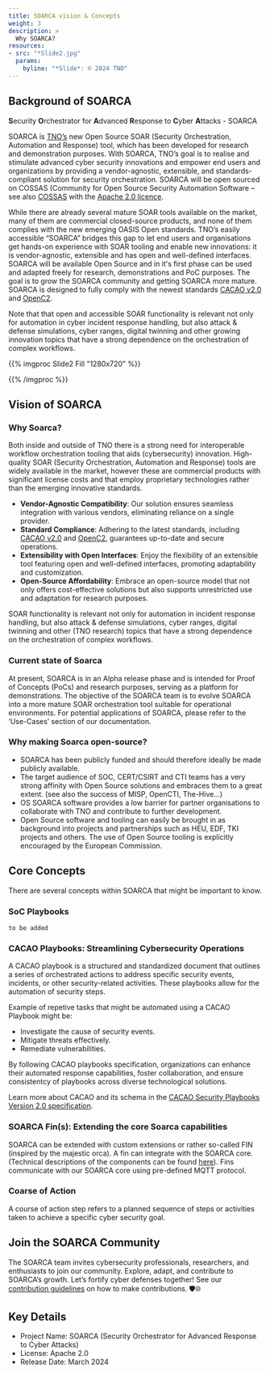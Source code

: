 ```yaml
---
title: SOARCA vision & Concepts
weight: 3
description: >
  Why SOARCA?
resources:
- src: "*Slide2.jpg"
  params:
    byline: "*Slide*: © 2024 TNO"
---
```


## Background of SOARCA

**S**ecurity **O**rchestrator for **A**dvanced **R**esponse to **C**yber **A**ttacks​ - SOARCA

SOARCA is [TNO’s](https://www.tno.nl/nl/) new Open Source SOAR (Security Orchestration, Automation and Response) tool, which has been developed for research and demonstration purposes. With SOARCA, TNO’s goal is to realise and stimulate advanced cyber security innovations and empower end users and organizations by providing a vendor-agnostic, extensible, and standards-compliant solution for security orchestration. SOARCA will be open sourced  on COSSAS (Community for Open Source Security Automation Software – see also [COSSAS](https://cossas-project.org/) with the [Apache 2.0 licence](https://www.apache.org/licenses/LICENSE-2.0).​ 

While there are already several mature SOAR tools available on the market, many of them are commercial closed-source products, and none of them complies with the new emerging OASIS Open standards. TNO’s easily accessible “SOARCA” bridges this gap to let end users and organisations get hands-on experience with SOAR tooling and enable new innovations: it is vendor-agnostic, extensible and has open and well-defined interfaces. SOARCA will be available Open Source and in it's first phase can be used and adapted freely for research, demonstrations and PoC purposes. The goal is to grow the SOARCA community and getting SOARCA more mature. SOARCA is designed to fully comply with the newest standards [CACAO v2.0](https://docs.oasis-open.org/cacao/security-playbooks/v2.0/security-playbooks-v2.0.html) and [OpenC2](https://openc2.org/).​

Note that that open and accessible SOAR functionality is relevant not only for automation in cyber incident response handling, but also attack & defense simulations, cyber ranges, digital twinning and other growing innovation topics that have a strong dependence on the orchestration of complex workflows.


{{% imgproc Slide2 Fill "1280x720" %}}

{{% /imgproc %}}

## Vision of SOARCA

### Why Soarca?

Both inside and outside of TNO there is a strong need for interoperable workflow orchestration tooling that aids (cybersecurity) innovation. High-quality SOAR (Security Orchestration, Automation and Response) tools are widely available in the market, however these are commercial products with significant license costs and that employ proprietary technologies rather than the emerging innovative standards.


- **Vendor-Agnostic Compatibility**: Our solution ensures seamless integration with various vendors, eliminating reliance on a single provider.
- **Standard Compliance**: Adhering to the latest standards, including [CACAO v2.0](https://docs.oasis-open.org/cacao/security-playbooks/v2.0/security-playbooks-v2.0.html) and [OpenC2](https://openc2.org/), guarantees up-to-date and secure operations.
- **Extensibility with Open Interfaces**: Enjoy the flexibility of an extensible tool featuring open and well-defined interfaces, promoting adaptability and customization.
- **Open-Source Affordability**: Embrace an open-source model that not only offers cost-effective solutions but also supports unrestricted use and adaptation for research purposes.


SOAR functionality is relevant not only for automation in incident response handling, but also attack & defense simulations, cyber ranges, digital twinning and other (TNO research) topics that have a strong dependence on the orchestration of complex workflows. 

### Current state of Soarca

At present, SOARCA is in an Alpha release phase and is intended for Proof of Concepts (PoCs) and research purposes, serving as a platform for demonstrations. The objective of the SOARCA team is to evolve SOARCA into a more mature SOAR orchestration tool suitable for operational environments. For potential applications of SOARCA, please refer to the ‘Use-Cases’ section of our documentation.

### Why making Soarca open-source?

- SOARCA has been publicly funded and should therefore ideally be made publicly available.
- The target audience of SOC, CERT/CSIRT and CTI teams has a very strong affinity with Open Source solutions and embraces them to a great extent. (see also the success of MISP, OpenCTI, The-Hive...)
- OS SOARCA software provides a low barrier for partner organisations to collaborate with TNO and contribute to further development.
- Open Source software and tooling can easily be brought in as background into projects and partnerships such as HEU, EDF, TKI projects and others. The use of Open Source tooling is explicitly encouraged by the European Commission.


## Core Concepts

There are several concepts within SOARCA that might be important to know. 

### SoC Playbooks

`to be added`

### CACAO Playbooks: Streamlining Cybersecurity Operations
A CACAO playbook is a structured and standardized document that outlines a series of orchestrated actions to address specific security events, incidents, or other security-related activities. These playbooks allow for the automation of security steps.

Example of repetive tasks that might be automated using a CACAO Playbook might be:

- Investigate the cause of security events.
- Mitigate threats effectively.
- Remediate vulnerabilities.

By following CACAO playbooks specification, organizations can enhance their automated response capabilities, foster collaboration, and ensure consistentcy of playbooks across diverse technological solutions.

Learn more about CACAO and its schema in the [CACAO Security Playbooks Version 2.0 specification](https://docs.oasis-open.org/cacao/security-playbooks/v2.0/security-playbooks-v2.0.html).

### SOARCA Fin(s): Extending the core Soarca capabilities

SOARCA can be extended with custom extensions or rather so-called FIN (inspired by the majestic orca). A fin can integrate with the SOARCA core. (Technical descriptions of the components can be found [here]()). Fins communicate with our SOARCA core using pre-defined MQTT protocol. 

### Coarse of Action

A course of action step refers to a planned sequence of steps or activities taken to achieve a specific cyber security goal.

## Join the SOARCA Community

The SOARCA team invites cybersecurity professionals, researchers, and enthusiasts to join our community. Explore, adapt, and contribute to SOARCA’s growth. Let’s fortify cyber defenses together! See our [contribution guidelines](/contribution-guidelines/) on how to make contributions.	🛡️🌐

## Key Details
- Project Name: SOARCA (Security Orchestrator for Advanced Response to Cyber Attacks)
- License: Apache 2.0
- Release Date: March 2024
